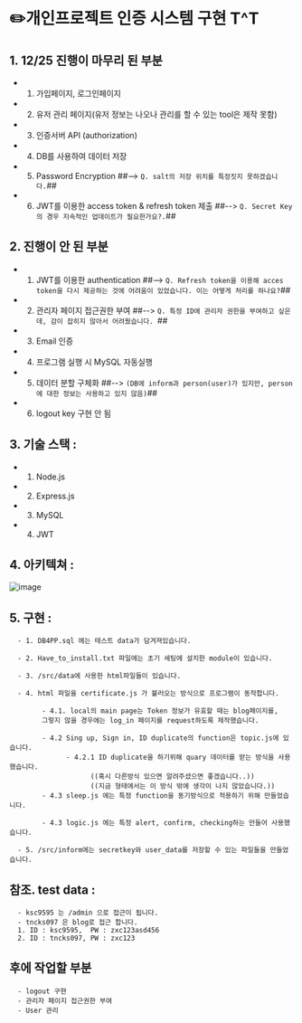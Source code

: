 # ✏️개인프로젝트 인증 시스템 구현 T^T


## 1. 12/25 진행이 마무리 된 부분
- 1. 가입페이지, 로그인페이지
- 2. 유저 관리 페이지(유저 정보는 나오나 관리를 할 수 있는 tool은 제작 못함)
- 3. 인증서버 API (authorization)
- 4. DB를 사용하여 데이터 저장
- 5. Password Encryption 
      ##--> `Q. salt의 저장 위치를 특정짓지 못하겠습니다.`##
- 6. JWT를 이용한 access token & refresh token 제출
      ##--> `Q. Secret Key의 경우 지속적인 업데이트가 필요한가요?.`##
## 2. 진행이 안 된 부분
- 1. JWT를 이용한 authentication
      ##--> `Q. Refresh token을 이용해 acces token을 다시 제공하는 것에 어려움이 있었습니다. 이는 어떻게 처리를 하나요?`##
- 2. 관리자 페이지 접근권한 부여
      ##--> `Q. 특정 ID에 관리자 권한을 부여하고 싶은데, 감이 잡히지 않아서 어려웠습니다. `##
- 3. Email 인증 
- 4. 프로그램 실행 시 MySQL 자동실행
- 5. 데이터 분할 구체화  ##--> `(DB에 inform과 person(user)가 있지만, person에 대한 정보는 사용하고 있지 않음)`##
- 6. logout key 구현 안 됨


## 3. 기술 스택 : 
- 1. Node.js
- 2. Express.js
- 3. MySQL
- 4. JWT

## 4. 아키텍쳐 : 
![image](https://user-images.githubusercontent.com/68680106/209464807-3f9a8f9d-9bfb-44b0-b090-878915b7538c.png)
## 5. 구현 : 
      - 1. DB4PP.sql 에는 테스트 data가 담겨져있습니다.

      - 2. Have_to_install.txt 파일에는 초기 세팅에 설치한 module이 있습니다.

      - 3. /src/data에 사용한 html파일들이 있습니다.

      - 4. html 파일을 certificate.js 가 불러오는 방식으로 프로그램이 동작합니다. 

            - 4.1. local의 main page는 Token 정보가 유효할 때는 blog페이지를, 
            그렇지 않을 경우에는 log_in 페이지를 request하도록 제작했습니다.

            - 4.2 Sing up, Sign in, ID duplicate의 function은 topic.js에 있습니다.
                  - 4.2.1 ID duplicate을 하기위해 quary 데이터를 받는 방식을 사용했습니다.
                        ((혹시 다른방식 있으면 알려주셨으면 좋겠습니다..))
                        ((지금 형태에서는 이 방식 밖에 생각이 나지 않았습니다.))
            - 4.3 sleep.js 에는 특정 function을 동기방식으로 적용하기 위해 만들었습니다.

            - 4.3 logic.js 에는 특정 alert, confirm, checking하는 만들어 사용했습니다.
      
      - 5. /src/inform에는 secretkey와 user_data를 저장할 수 있는 파일들을 만들었습니다. 

## 참조. test data : 
      - ksc9595 는 /admin 으로 접근이 됩니다.
      - tncks097 은 blog로 접근 합니다.
      1. ID : ksc9595,  PW : zxc123asd456
      2. ID : tncks097, PW : zxc123  

## **후에 작업할 부분**
      - logout 구현
      - 관리자 페이지 접근권한 부여
      - User 관리
